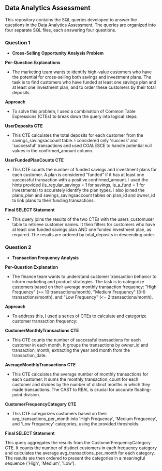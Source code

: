 ## Data Analytics Assessment

This repository contains the SQL queries developed to answer the questions in the Data Analytics Assessment. The queries are organized into four separate SQL files, each answering four questions.

### Question 1

 - **Cross-Selling Opportunity Analysis Problem**

**Per-Question Explanations** 

 - The marketing team wants to identify high-value customers who have the potential for cross-selling both savings and investment plans.  The task is to find customers who have funded at least one savings plan and at least one investment plan, and to order these customers by their total deposits.

**Approach**

 - To solve this problem, I used a combination of Common Table Expressions (CTEs) to break down the query into logical steps:

**UserDeposits CTE**

 - This CTE calculates the total deposits for each customer from the savings_savingsaccount table.  I considered only 'success' and 'successful' transactions and used COALESCE to handle potential null values in the confirmed_amount column.

**UserFundedPlanCounts CTE**

 - This CTE counts the number of funded savings and investment plans for each customer.  A plan is considered "funded" if it has at least one successful transaction with a positive confirmed_amount.  I used the hints provided (is_regular_savings = 1 for savings, is_a_fund = 1 for investments) to accurately identify the plan types.  I also joined the plans_plan and savings_savingsaccount tables on plan_id and owner_id to link plans to their funding transactions.

**Final SELECT Statement**

 - This query joins the results of the two CTEs with the users_customuser table to retrieve customer names.  It then filters for customers who have at least one funded savings plan AND one funded investment plan, as required.  The results are ordered by total_deposits in descending order.


### Question 2

 - **Transaction Frequency Analysis**

**Per-Question Explanation**

 - The finance team wants to understand customer transaction behavior to inform marketing and product strategies. The task is to categorize customers based on their average monthly transaction frequency: "High Frequency" (>= 10 transactions/month), "Medium Frequency" (3-9 transactions/month), and "Low Frequency" (<= 2 transactions/month).

**Approach**

 - To address this, I used a series of CTEs to calculate and categorize customer transaction frequency:

**CustomerMonthlyTransactions CTE**

 - This CTE counts the number of successful transactions for each customer in each month.  It groups the transactions by owner_id and transaction_month, extracting the year and month from the transaction_date.

**AverageMonthlyTransactions CTE**

 - This CTE calculates the average number of monthly transactions for each customer.  It sums the monthly_transaction_count for each customer and divides by the number of distinct months in which they made transactions.  The CAST to REAL is crucial for accurate floating-point division.

**CustomerFrequencyCategory CTE**

 - This CTE categorizes customers based on their avg_transactions_per_month into 'High Frequency', 'Medium Frequency', and 'Low Frequency' categories, using the provided thresholds.

**Final SELECT Statement**

This query aggregates the results from the CustomerFrequencyCategory CTE.  It counts the number of distinct customers in each frequency category and calculates the average avg_transactions_per_month for each category.  The results are then ordered to present the categories in a meaningful sequence ('High', 'Medium', 'Low').
